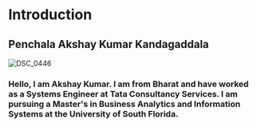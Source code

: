 # Introduction

## Penchala Akshay Kumar Kandagaddala

![DSC_0446](https://github.com/pk1akshay/Introduction/assets/111334745/ebd491c2-aea3-4e44-b3f0-f8481c4e0bab)


### Hello, I am Akshay Kumar. I am from Bharat and have worked as a Systems Engineer at Tata Consultancy Services. I am pursuing a Master's in Business Analytics and Information Systems at the University of South Florida.

